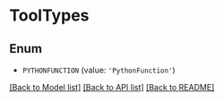# ToolTypes


## Enum

* `PYTHONFUNCTION` (value: `'PythonFunction'`)

[[Back to Model list]](../README.md#documentation-for-models) [[Back to API list]](../README.md#documentation-for-api-endpoints) [[Back to README]](../README.md)


